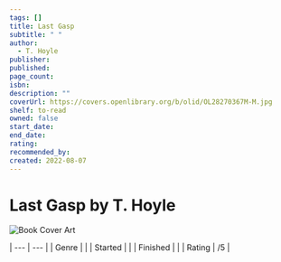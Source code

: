 ```yaml
---
tags: []
title: Last Gasp
subtitle: " "
author:
  - T. Hoyle
publisher: 
published: 
page_count: 
isbn: 
description: ""
coverUrl: https://covers.openlibrary.org/b/olid/OL28270367M-M.jpg
shelf: to-read
owned: false
start_date: 
end_date: 
rating: 
recommended_by: 
created: 2022-08-07
---
```


# Last Gasp by T. Hoyle

![Book Cover Art](https://covers.openlibrary.org/b/olid/OL28270367M-M.jpg)


| --- | --- |
| Genre |  |
| Started |  |
| Finished |  |
| Rating | /5 |

